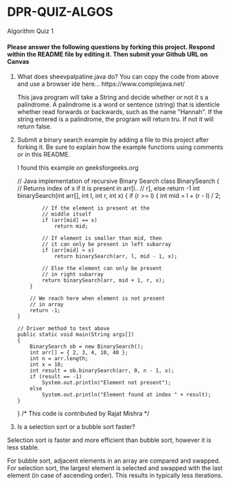 # DPR-QUIZ-ALGOS
Algorithm Quiz 1
 
<h4>Please answer the following questions by forking this project. Respond within the README file by editing it. Then submit your Github URL on Canvas</h4>
<ol>
 <li>What does sheevpalpatine.java do? You can copy the code from above and use a browser ide here... https://www.compilejava.net/</li>
 
 This java program will take a String and decide whether or not it s a palindrome. A palindrome is a word or sentence (string) that is identicle whether read forwards or backwards, such as the name "Hannah". If the string entered is a palindrome, the program will return tru. If not it will return false. 
 
 
 
  <li>Submit a binary search example by adding a file to this project after forking it. Be sure to explain how the example functions using comments or in this README.</li>
  
  I found this example on geeksforgeeks.org

// Java implementation of recursive Binary Search 
class BinarySearch { 
    // Returns index of x if it is present in arr[l.. 
    // r], else return -1 
    int binarySearch(int arr[], int l, int r, int x) 
    { 
        if (r >= l) { 
            int mid = l + (r - l) / 2; 
  
            // If the element is present at the 
            // middle itself 
            if (arr[mid] == x) 
                return mid; 
  
            // If element is smaller than mid, then 
            // it can only be present in left subarray 
            if (arr[mid] > x) 
                return binarySearch(arr, l, mid - 1, x); 
  
            // Else the element can only be present 
            // in right subarray 
            return binarySearch(arr, mid + 1, r, x); 
        } 
  
        // We reach here when element is not present 
        // in array 
        return -1; 
    } 
  
    // Driver method to test above 
    public static void main(String args[]) 
    { 
        BinarySearch ob = new BinarySearch(); 
        int arr[] = { 2, 3, 4, 10, 40 }; 
        int n = arr.length; 
        int x = 10; 
        int result = ob.binarySearch(arr, 0, n - 1, x); 
        if (result == -1) 
            System.out.println("Element not present"); 
        else
            System.out.println("Element found at index " + result); 
    } 
} 
/* This code is contributed by Rajat Mishra */
  
  
  
  
  
  <li>Is a selection sort or a bubble sort faster?</li>
 </ol>

Selection sort is faster and more efficient than bubble sort, however it is less stable.

For bubble sort, adjacent elements in an array are compared and swapped.
For selection sort, the largest element is selected and swapped with the last element (in case of ascending order). This results in typically less iterations.

